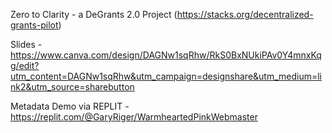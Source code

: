 Zero to Clarity - a DeGrants 2.0 Project (https://stacks.org/decentralized-grants-pilot)

Slides -  https://www.canva.com/design/DAGNw1sqRhw/RkS0BxNUkiPAv0Y4mnxKqg/edit?utm_content=DAGNw1sqRhw&utm_campaign=designshare&utm_medium=link2&utm_source=sharebutton

Metadata Demo via REPLIT - https://replit.com/@GaryRiger/WarmheartedPinkWebmaster
